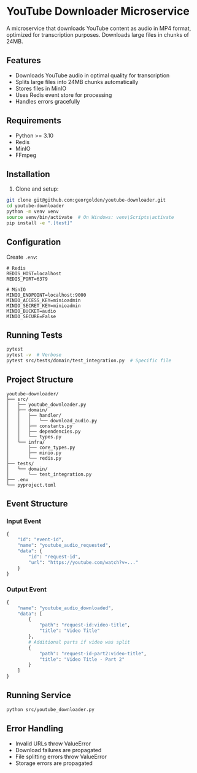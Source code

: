 # YouTube Downloader Microservice

A microservice that downloads YouTube content as audio in MP4 format, optimized for transcription purposes. Downloads large files in chunks of 24MB.

## Features
- Downloads YouTube audio in optimal quality for transcription
- Splits large files into 24MB chunks automatically
- Stores files in MinIO
- Uses Redis event store for processing
- Handles errors gracefully

## Requirements
- Python >= 3.10
- Redis
- MinIO
- FFmpeg

## Installation

1. Clone and setup:
```bash
git clone git@github.com:georgolden/youtube-downloader.git
cd youtube-downloader
python -m venv venv
source venv/bin/activate  # On Windows: venv\Scripts\activate
pip install -e ".[test]"
```

## Configuration

Create `.env`:
```env
# Redis
REDIS_HOST=localhost
REDIS_PORT=6379

# MinIO
MINIO_ENDPOINT=localhost:9000
MINIO_ACCESS_KEY=minioadmin
MINIO_SECRET_KEY=minioadmin
MINIO_BUCKET=audio
MINIO_SECURE=False
```

## Running Tests

```bash
pytest
pytest -v  # Verbose
pytest src/tests/domain/test_integration.py  # Specific file
```

## Project Structure
```
youtube-downloader/
├── src/
│   ├── youtube_downloader.py
│   ├── domain/
│   │   ├── handler/
│   │   │   └── download_audio.py
│   │   ├── constants.py
│   │   ├── dependencies.py
│   │   └── types.py
│   └── infra/
│       ├── core_types.py
│       ├── minio.py
│       └── redis.py
├── tests/
│   └── domain/
│       └── test_integration.py
├── .env
└── pyproject.toml
```

## Event Structure

### Input Event
```python
{
    "id": "event-id",
    "name": "youtube_audio_requested",
    "data": {
        "id": "request-id",
        "url": "https://youtube.com/watch?v=..."
    }
}
```

### Output Event
```python
{
    "name": "youtube_audio_downloaded",
    "data": [
        {
            "path": "request-id:video-title",
            "title": "Video Title"
        },
        # Additional parts if video was split
        {
            "path": "request-id-part2:video-title",
            "title": "Video Title - Part 2"
        }
    ]
}
```

## Running Service

```bash
python src/youtube_downloader.py
```

## Error Handling
- Invalid URLs throw ValueError
- Download failures are propagated
- File splitting errors throw ValueError
- Storage errors are propagated
